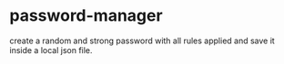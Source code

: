 # password-manager
create a random and strong password with all rules applied and save it inside a local json file.
